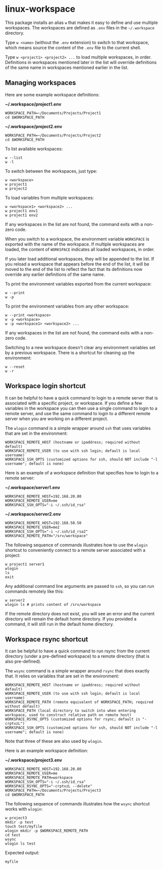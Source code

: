 # linux-workspace

This package installs an alias `w` that makes it easy to define and use
multiple workspaces. The workspaces are defined as `.env` files in the
`~/.workspace` directory.

Type `w <name>` (without the `.env` extension)
to switch to that workspace, which means source the content of the `.env`
file to the current shell. 

Type `w <project1> <project2> ...` to load multiple workspaces,
in order. Definitions in workspaces mentioned later in the list will override
definitions of the same name in workspaces mentioned earlier in the list.

## Managing workspaces

Here are some example workspace definitions:

**~/.workspace/project1.env**

    WORKSPACE_PATH=~/Documents/Projects/Project1
    cd $WORKSPACE_PATH

**~/.workspace/project2.env**

    WORKSPACE_PATH=~/Documents/Projects/Project2
    cd $WORKSPACE_PATH

To list available workspaces:

    w --list
    w -l

To switch between the workspaces, just type:

    w <workspace>
    w project1
    w project2

To load variables from multiple workspaces:

    w <workspace1> <workspace2> ...
    w project1 env1
    w project1 env2

If any workspaces in the list are not found, the command exits with a non-zero
code.

When you switch to a workspace, the environment variable `WORKSPACE` is
exported with the name of the workspace. If multiple workspaces are loaded,
the content of `WORKSPACE` indicates all loaded workspaces, in order.

If you later load additional workspaces, they will be appended to the list.
If you reload a workspace that appears before the end of the list, it will
be moved to the end of the list to reflect the fact that its definitions now
override any earlier definitions of the same name.

To print the environment variables exported from the current workspace:

    w --print
    w -p

To print the environment variables from any other workspace:

    w --print <workspace>
    w -p <workspace>
    w -p <workspace1> <workspace2> ...

If any workspaces in the list are not found, the command exits with a non-zero
code.
    
Switching to a new workspace doesn't clear any environment variables set
by a previous workspace. There is a shortcut for cleaning up the environment:

    w --reset
    w -r

## Workspace login shortcut

It can be helpful to have a quick command to login to a remote server that is
associated with a specific project, or workspace. If you define a few variables
in the workspace you can then use a single command to login to a remote server,
and use the same command to login to a different remote server when you are
working on a different project. 

The `wlogin` command is a simple wrapper around `ssh` that uses variables that
are set in the environment:

    WORKSPACE_REMOTE_HOST (hostname or ipaddress; required without default)
    WORKSPACE_REMOTE_USER (to use with ssh login; default is local username)
    WORKSPACE_SSH_OPTS (customized options for ssh, should NOT include "-l username"; default is none)

Here is an example of a workspace definition that specifies how to login to
a remote server:

**~/.workspace/server1.env**

    WORKSPACE_REMOTE_HOST=192.168.20.80
    WORKSPACE_REMOTE_USER=me
    WORKSPACE_SSH_OPTS="-i ~/.ssh/id_rsa"

**~/.workspace/server2.env**

    WORKSPACE_REMOTE_HOST=192.168.50.50
    WORKSPACE_REMOTE_USER=me2
    WORKSPACE_SSH_OPTS="-i ~/.ssh/id_rsa2"
    WORKSPACE_REMOTE_PATH="/srv/workspace"

The following sequence of commands illustrates how to use the `wlogin` shortcut
to conveniently connect to a remote server associated with a project:

    w project1 server1
    wlogin
    ls
    exit

Any additional command line arguments are passed to `ssh`, so you can run
commands remotely like this:

    w server2
    wlogin ls # prints content of /srv/workspace
    
If the remote directory does not exist, you will see an error and the current
directory will remain the default home directory. If you provided a command,
it will still run in the default home directory. 

## Workspace rsync shortcut

It can be helpful to have a quick command to run rsync from the current directory 
(under a pre-defined workspace) to a remote directory (that is also pre-defined).

The `wsync` command is a simple wrapper around `rsync` that does exactly that. It
relies on variables that are set in the environment:

    WORKSPACE_REMOTE_HOST (hostname or ipaddress; required without default)
    WORKSPACE_REMOTE_USER (to use with ssh login; default is local username)
    WORKSPACE_REMOTE_PATH (remote equivalent of WORKSPACE_PATH; required without default)
    WORKSPACE_PATH (local directory to switch into when entering workspace, used to construct relative path on remote host)
    WORKSPACE_RSYNC_OPTS (customized options for rsync; default is "-crptvzL")
    WORKSPACE_SSH_OPTS (customized options for ssh, should NOT include "-l username"; default is none)

Note that three of these are also used by `wlogin`.

Here is an example workspace definition:

**~/.workspace/project3.env**

    WORKSPACE_REMOTE_HOST=192.168.20.80
    WORKSPACE_REMOTE_USER=me
    WORKSPACE_REMOTE_PATH=workspace
    WORKSPACE_SSH_OPTS="-i ~/.ssh/id_rsa"
    WORKSPACE_RSYNC_OPTS="-crptvzL --delete"
    WORKSPACE_PATH=~/Documents/Projects/Project3
    cd $WORKSPACE_PATH

The following sequence of commands illustrates how the `wsync` shortcut works with `wlogin`:

    w project3
    mkdir -p test
    touch test/myfile
    wlogin mkdir -p $WORKSPACE_REMOTE_PATH
    cd test
    wsync
    wlogin ls test

Expected output:

    myfile

